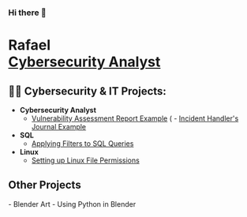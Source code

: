 ### Hi there 👋
<h1>Rafael<br/><a href="https://github.com/RafUrera">Cybersecurity Analyst</a></h1>

<h2>👨‍💻 Cybersecurity & IT Projects:</h2>

- <b>Cybersecurity Analyst</b>
  - [Vulnerability Assessment Report Example](https://docs.google.com/document/d/1huawJU8CN8NpNtFwcmoMrebvx3bbtQXatCdo5iC86FQ/edit?usp=sharing&resourcekey=0-jza_ll-DJafHGBa2wWDRcg)
(  - [Incident Handler's Journal Example](https://docs.google.com/document/d/1C6-XkT7aAPP0QNy2ycR2FonAQkMwB9GWfZuV2O9gD_w/edit?usp=sharing)
- <b>SQL</b>
  - [Applying Filters to SQL Queries](https://github.com/RafUrera/Applying-Filters-to-SQL-Queries)
- <b>Linux</b>
  - [Setting up Linux File Permissions](https://github.com/RafUrera/LinuxFilePermissionsPortfolio)

<h2>Other Projects</h2>
- Blender Art - Using Python in Blender

<!--
**RafUrera/RafUrera** is a ✨ _special_ ✨ repository because its `README.md` (this file) appears on your GitHub profile.

Here are some ideas to get you started:

- 🔭 I’m currently working on ...
- 🌱 I’m currently learning ...
- 👯 I’m looking to collaborate on ...
- 🤔 I’m looking for help with ...
- 💬 Ask me about ...
- 📫 How to reach me: ...
- 😄 Pronouns: ...
- ⚡ Fun fact: ...
-->
